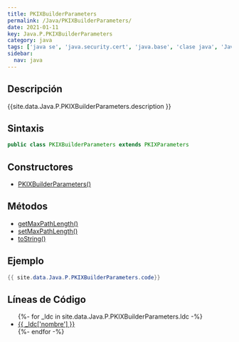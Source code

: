 ```yaml
---
title: PKIXBuilderParameters
permalink: /Java/PKIXBuilderParameters/
date: 2021-01-11
key: Java.P.PKIXBuilderParameters
category: java
tags: ['java se', 'java.security.cert', 'java.base', 'clase java', 'Java 1.4']
sidebar: 
  nav: java
---
```


## Descripción
{{site.data.Java.P.PKIXBuilderParameters.description }}

## Sintaxis
~~~java
public class PKIXBuilderParameters extends PKIXParameters
~~~

## Constructores
* [PKIXBuilderParameters()](/Java/PKIXBuilderParameters/PKIXBuilderParameters/)

## Métodos
* [getMaxPathLength()](/Java/PKIXBuilderParameters/getMaxPathLength)
* [setMaxPathLength()](/Java/PKIXBuilderParameters/setMaxPathLength)
* [toString()](/Java/PKIXBuilderParameters/toString)

## Ejemplo
~~~java
{{ site.data.Java.P.PKIXBuilderParameters.code}}
~~~

## Líneas de Código
<ul>
{%- for _ldc in site.data.Java.P.PKIXBuilderParameters.ldc -%}
   <li>
       <a href="{{_ldc['url'] }}">{{ _ldc['nombre'] }}</a>
   </li>
{%- endfor -%}
</ul>
